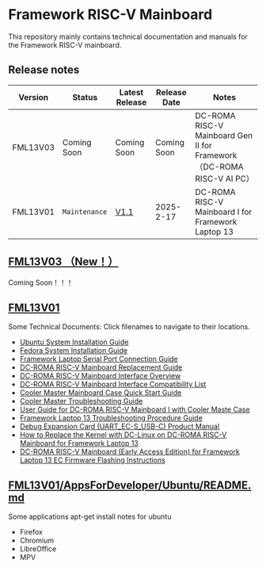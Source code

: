 # Framework RISC-V Mainboard 
This repository mainly contains technical documentation and manuals for the Framework RISC-V mainboard.

## Release notes

|     Version         |   Status      |  Latest Release      |   Release Date  |  Notes |
|---------------|---------------------------|---------------------------|----------------|----------------|
| FML13V03  | Coming Soon       |  Coming Soon     |  Coming Soon    |     DC-ROMA RISC-V Mainboard Gen II for Framework（DC-ROMA RISC-V AI PC）      |
| FML13V01      | `Maintenance`             |  [V1.1](https://github.com/DC-DeepComputing/fml13v01/releases/tag/V1.1)    |  2025-2-17    |   DC-ROMA RISC-V Mainboard  I for Framework Laptop 13           |


## [FML13V03 （New！）](https://github.com/DC-DeepComputing/Framework/tree/main/FWL13V03)
Coming Soon！！！
## [FML13V01](https://github.com/DC-DeepComputing/Framework/tree/main/FML13V01) 
Some Technical Documents: Click filenames to navigate to their locations.
- [Ubuntu System Installation Guide](https://github.com/DC-DeepComputing/Framework/blob/main/FML13V01/Ubuntu%2024.04%20Installation%20on%20the%20DC-ROMA%20RISC-V%20Mainboard.pdf)
- [Fedora System Installation Guide](https://github.com/DC-DeepComputing/Framework/blob/main/FML13V01/Fedora%2041%20Installation%20on%20the%20DC-ROMA%20RISC-V%20Mainboard.pdf)
- [Framework Laptop Serial Port Connection Guide](https://github.com/DC-DeepComputing/Framework/blob/main/FML13V01/Framework%20Serial%20Port%20Connection%20Guide.pdf)
- [DC-ROMA RISC-V Mainboard Replacement Guide](https://github.com/DC-DeepComputing/Framework/blob/main/FML13V01/DC-ROMA%20RISC-V%20Mainboard%20Replacement%20Guide.pdf)
- [DC-ROMA RISC-V Mainboard Interface Overview](https://github.com/DC-DeepComputing/Framework/blob/main/FML13V01/DC-ROMA%20RISC-V%20Mainboard%20Interface%20Overview.pdf)
- [DC-ROMA RISC-V Mainboard Interface Compatibility List](https://github.com/DC-DeepComputing/Framework/blob/main/FML13V01/DC-ROMA%20RISC-V%20Mainboard%20Interface%20Compatibility%20List%20.pdf)
- [Cooler Master Mainboard Case Quick Start Guide](https://github.com/DC-DeepComputing/Framework/blob/main/FML13V01/Cooler%20Master%20Mainboard%20Case%20Quick%20Start%20Guide.pdf)
- [Cooler Master Troubleshooting Guide](https://github.com/DC-DeepComputing/Framework/blob/main/FML13V01/Cooler%20Master%20Troubleshooting%20Guide.pdf)
- [User Guide for DC-ROMA RISC-V Mainboard I with Cooler Maste Case](https://github.com/DC-DeepComputing/Framework/blob/main/FML13V01/User%20Guide%20for%20DC-ROMA%20RISC-V%20Mainboard%20I%20with%20Cooler%20Maste%20Case.pdf)
- [Framework Laptop 13 Troubleshooting Procedure Guide](https://github.com/DC-DeepComputing/Framework/blob/main/FML13V01/Framework%20Laptop%2013%20Troubleshooting%20Procedure%20Guide.pdf)
- [Debug Expansion Card (UART_EC-S_USB-C) Product Manual](https://github.com/DC-DeepComputing/Framework/blob/main/FML13V01/Debug%20Expansion%20Card%20(UART_EC-S_USB-C)%20Product%20Manual.pdf)
- [How to Replace the Kernel with DC-Linux on DC-ROMA RISC-V Mainboard for Framework Laptop 13](https://github.com/DC-DeepComputing/Framework/blob/main/FML13V01/How%20to%20Replace%20the%20Kernel%20with%20DC-Linux%20on%20DC-ROMA%20RISC-V%20Mainboard%20for%20Framework%20Laptop%2013.pdf)
- [DC-ROMA RISC-V Mainboard (Early Access Edition) for Framework Laptop 13 EC Firmware Flashing Instructions](https://github.com/DC-DeepComputing/Framework/blob/main/FML13V01/DC-ROMA%20RISC-V%20Mainboard%20(Early%20Access%20Edition)%20for%20Framework%20Laptop%2013%20EC%20Firmware%20Flashing%20Instructions.pdf)
  

## [FML13V01/AppsForDeveloper/Ubuntu/README.md](https://github.com/DC-DeepComputing/Framework/blob/main/FML13V01/AppsForDeveloper/Ubuntu/README.md)
Some applications apt-get install notes for ubuntu
- Firefox
- Chromium
- LibreOffice
- MPV
